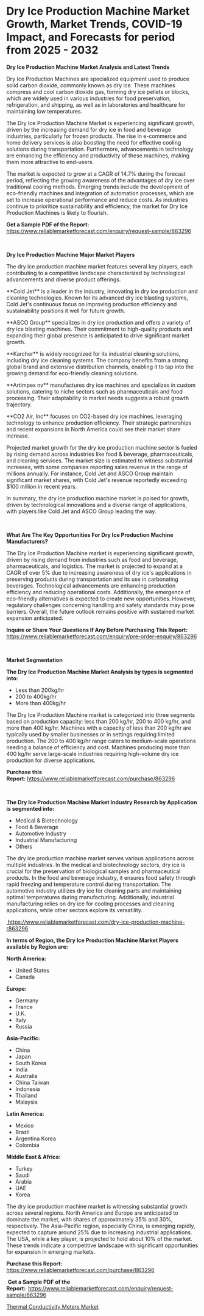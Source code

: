 <p><h1>Dry Ice Production Machine Market Growth, Market Trends, COVID-19 Impact, and Forecasts for period from 2025 - 2032</h1></p><p><strong>Dry Ice Production Machine Market Analysis and Latest Trends</strong></p>
<p><p>Dry Ice Production Machines are specialized equipment used to produce solid carbon dioxide, commonly known as dry ice. These machines compress and cool carbon dioxide gas, forming dry ice pellets or blocks, which are widely used in various industries for food preservation, refrigeration, and shipping, as well as in laboratories and healthcare for maintaining low temperatures. </p><p>The Dry Ice Production Machine Market is experiencing significant growth, driven by the increasing demand for dry ice in food and beverage industries, particularly for frozen products. The rise in e-commerce and home delivery services is also boosting the need for effective cooling solutions during transportation. Furthermore, advancements in technology are enhancing the efficiency and productivity of these machines, making them more attractive to end-users.</p><p>The market is expected to grow at a CAGR of 14.7% during the forecast period, reflecting the growing awareness of the advantages of dry ice over traditional cooling methods. Emerging trends include the development of eco-friendly machines and integration of automation processes, which are set to increase operational performance and reduce costs. As industries continue to prioritize sustainability and efficiency, the market for Dry Ice Production Machines is likely to flourish.</p></p>
<p><strong>Get a Sample PDF of the Report:&nbsp;</strong> <a href="https://www.reliablemarketforecast.com/enquiry/request-sample/863296?utm_campaign=1141&utm_medium=2&utm_source=Github&utm_content=ia&utm_term=17022025&utm_id=dry-ice-production-machine">https://www.reliablemarketforecast.com/enquiry/request-sample/863296</a></p>
<p>&nbsp;</p>
<p><strong>Dry Ice Production Machine Major Market Players</strong></p>
<p><p>The dry ice production machine market features several key players, each contributing to a competitive landscape characterized by technological advancements and diverse product offerings. </p><p>**Cold Jet** is a leader in the industry, innovating in dry ice production and cleaning technologies. Known for its advanced dry ice blasting systems, Cold Jet's continuous focus on improving production efficiency and sustainability positions it well for future growth. </p><p>**ASCO Group** specializes in dry ice production and offers a variety of dry ice blasting machines. Their commitment to high-quality products and expanding their global presence is anticipated to drive significant market growth. </p><p>**Karcher** is widely recognized for its industrial cleaning solutions, including dry ice cleaning systems. The company benefits from a strong global brand and extensive distribution channels, enabling it to tap into the growing demand for eco-friendly cleaning solutions.</p><p>**Artimpex nv** manufactures dry ice machines and specializes in custom solutions, catering to niche sectors such as pharmaceuticals and food processing. Their adaptability to market needs suggests a robust growth trajectory.</p><p>**CO2 Air, Inc** focuses on CO2-based dry ice machines, leveraging technology to enhance production efficiency. Their strategic partnerships and recent expansions in North America could see their market share increase.</p><p>Projected market growth for the dry ice production machine sector is fueled by rising demand across industries like food & beverage, pharmaceuticals, and cleaning services. The market size is estimated to witness substantial increases, with some companies reporting sales revenue in the range of millions annually. For instance, Cold Jet and ASCO Group maintain significant market shares, with Cold Jet's revenue reportedly exceeding $100 million in recent years.</p><p>In summary, the dry ice production machine market is poised for growth, driven by technological innovations and a diverse range of applications, with players like Cold Jet and ASCO Group leading the way.</p></p>
<p>&nbsp;</p>
<p><strong>What Are The Key Opportunities For Dry Ice Production Machine Manufacturers?</strong></p>
<p><p>The Dry Ice Production Machine market is experiencing significant growth, driven by rising demand from industries such as food and beverage, pharmaceuticals, and logistics. The market is projected to expand at a CAGR of over 5% due to increasing awareness of dry ice's applications in preserving products during transportation and its use in carbonating beverages. Technological advancements are enhancing production efficiency and reducing operational costs. Additionally, the emergence of eco-friendly alternatives is expected to create new opportunities. However, regulatory challenges concerning handling and safety standards may pose barriers. Overall, the future outlook remains positive with sustained market expansion anticipated.</p></p>
<p><strong>Inquire or Share Your Questions If Any Before Purchasing This Report:</strong> <a href="https://www.reliablemarketforecast.com/enquiry/pre-order-enquiry/863296?utm_campaign=1141&utm_medium=2&utm_source=Github&utm_content=ia&utm_term=17022025&utm_id=dry-ice-production-machine">https://www.reliablemarketforecast.com/enquiry/pre-order-enquiry/863296</a></p>
<p>&nbsp;</p>
<p><strong>Market Segmentation</strong></p>
<p><strong>The Dry Ice Production Machine Market Analysis by types is segmented into:</strong></p>
<p><ul><li>Less than 200kg/hr</li><li>200 to 400kg/hr</li><li>More than 400kg/hr</li></ul></p>
<p><p>The Dry Ice Production Machine market is categorized into three segments based on production capacity: less than 200 kg/hr, 200 to 400 kg/hr, and more than 400 kg/hr. Machines with a capacity of less than 200 kg/hr are typically used by smaller businesses or in settings requiring limited production. The 200 to 400 kg/hr range caters to medium-scale operations needing a balance of efficiency and cost. Machines producing more than 400 kg/hr serve large-scale industries requiring high-volume dry ice production for diverse applications.</p></p>
<p><strong>Purchase this Report:&nbsp;</strong><a href="https://www.reliablemarketforecast.com/purchase/863296?utm_campaign=1141&utm_medium=2&utm_source=Github&utm_content=ia&utm_term=17022025&utm_id=dry-ice-production-machine">https://www.reliablemarketforecast.com/purchase/863296</a></p>
<p>&nbsp;</p>
<p><strong>The Dry Ice Production Machine Market Industry Research by Application is segmented into:</strong></p>
<p><ul><li>Medical & Biotechnology</li><li>Food & Beverage</li><li>Automotive Industry</li><li>Industrial Manufacturing</li><li>Others</li></ul></p>
<p><p>The dry ice production machine market serves various applications across multiple industries. In the medical and biotechnology sectors, dry ice is crucial for the preservation of biological samples and pharmaceutical products. In the food and beverage industry, it ensures food safety through rapid freezing and temperature control during transportation. The automotive industry utilizes dry ice for cleaning parts and maintaining optimal temperatures during manufacturing. Additionally, industrial manufacturing relies on dry ice for cooling processes and cleaning applications, while other sectors explore its versatility.</p></p>
<p><a href="https://www.reliablemarketforecast.com/dry-ice-production-machine-r863296?utm_campaign=1141&utm_medium=2&utm_source=Github&utm_content=ia&utm_term=17022025&utm_id=dry-ice-production-machine">&nbsp;https://www.reliablemarketforecast.com/dry-ice-production-machine-r863296</a></p>
<p><strong>In terms of Region, the Dry Ice Production Machine Market Players available by Region are:</strong></p>
<p>
    <p> <strong> North America: </strong>
        <ul>
            <li>United States</li>
            <li>Canada</li>
        </ul>
        </p> 
    <p> <strong> Europe: </strong>
        <ul>
            <li>Germany</li>
            <li>France</li>
            <li>U.K.</li>
            <li>Italy</li>
            <li>Russia</li>
        </ul>
        </p> 
    <p> <strong> Asia-Pacific: </strong>
        <ul>
            <li>China</li>
            <li>Japan</li>
            <li>South Korea</li>
            <li>India</li>
            <li>Australia</li>
            <li>China Taiwan</li>
            <li>Indonesia</li>
            <li>Thailand</li>
            <li>Malaysia</li>
        </ul>
        </p> 
    <p> <strong> Latin America: </strong>
        <ul>
            <li>Mexico</li>
            <li>Brazil</li>
            <li>Argentina Korea</li>
            <li>Colombia</li>
        </ul>
        </p> 
    <p> <strong> Middle East & Africa: </strong>
        <ul>
            <li>Turkey</li>
            <li>Saudi</li>
            <li>Arabia</li>
            <li>UAE</li>
            <li>Korea</li>
        </ul>
    </p>
    </p>
<p><p>The dry ice production machine market is witnessing substantial growth across several regions. North America and Europe are anticipated to dominate the market, with shares of approximately 35% and 30%, respectively. The Asia-Pacific region, especially China, is emerging rapidly, expected to capture around 25% due to increasing industrial applications. The USA, while a key player, is projected to hold about 10% of the market. These trends indicate a competitive landscape with significant opportunities for expansion in emerging markets.</p></p>
<p><strong>Purchase this Report: </strong><a href="https://www.reliablemarketforecast.com/purchase/863296?utm_campaign=1141&utm_medium=2&utm_source=Github&utm_content=ia&utm_term=17022025&utm_id=dry-ice-production-machine">https://www.reliablemarketforecast.com/purchase/863296</a></p>
<p>&nbsp;<strong>Get a Sample PDF of the Report:&nbsp;&nbsp;</strong><a href="https://www.reliablemarketforecast.com/enquiry/request-sample/863296?utm_campaign=1141&utm_medium=2&utm_source=Github&utm_content=ia&utm_term=17022025&utm_id=dry-ice-production-machine">https://www.reliablemarketforecast.com/enquiry/request-sample/863296</a></p>
<p><strong></strong></p>
<p><p><a href="https://github.com/FassouRP/Market-Research-Report-List-7/blob/main/thermal-conductivity-meters-market.md?utm_campaign=1141&utm_medium=2&utm_source=Github&utm_content=ia&utm_term=17022025&utm_id=dry-ice-production-machine">Thermal Conductivity Meters Market</a></p></p>